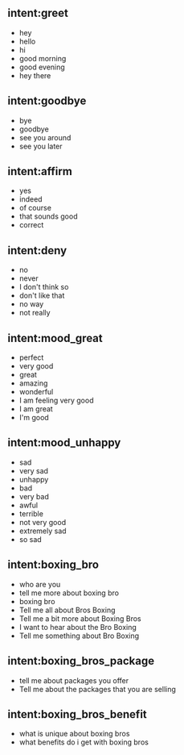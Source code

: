 ## intent:greet
- hey
- hello
- hi
- good morning
- good evening
- hey there

## intent:goodbye
- bye
- goodbye
- see you around
- see you later

## intent:affirm
- yes
- indeed
- of course
- that sounds good
- correct

## intent:deny
- no
- never
- I don't think so
- don't like that
- no way
- not really

## intent:mood_great
- perfect
- very good
- great
- amazing
- wonderful
- I am feeling very good
- I am great
- I'm good

## intent:mood_unhappy
- sad
- very sad
- unhappy
- bad
- very bad
- awful
- terrible
- not very good
- extremely sad
- so sad




## intent:boxing_bro
- who are you
- tell me more about boxing bro
- boxing bro
- Tell me all about Bros Boxing
- Tell me a bit more about Boxing Bros
- I want to hear about the Bro Boxing
- Tell me something about Bro Boxing


## intent:boxing_bros_package
- tell me about packages you offer
- Tell me about the packages that you are selling


## intent:boxing_bros_benefit
- what is unique about boxing bros
- what benefits do i get with boxing bros
